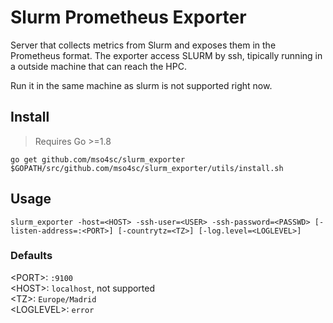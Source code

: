 # Slurm Prometheus Exporter

Server that collects metrics from Slurm and exposes them in the Prometheus format. The exporter access SLURM by ssh, tipically running in a outside machine that can reach the HPC.  

Run it in the same machine as slurm is not supported right now.  

## Install

> Requires Go >=1.8

```
go get github.com/mso4sc/slurm_exporter
$GOPATH/src/github.com/mso4sc/slurm_exporter/utils/install.sh
```

## Usage

```
slurm_exporter -host=<HOST> -ssh-user=<USER> -ssh-password=<PASSWD> [-listen-address=:<PORT>] [-countrytz=<TZ>] [-log.level=<LOGLEVEL>]
```

### Defaults

\<PORT\>: `:9100`  
\<HOST\>: `localhost`, not supported  
\<TZ\>: `Europe/Madrid`  
\<LOGLEVEL\>: `error`  


